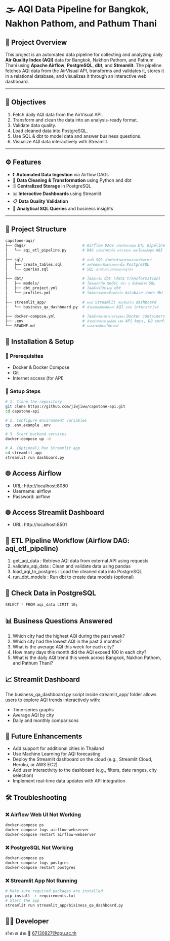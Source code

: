 # 🌫️ AQI Data Pipeline for Bangkok, Nakhon Pathom, and Pathum Thani

## 🧾 Project Overview
This project is an automated data pipeline for collecting and analyzing daily **Air Quality Index (AQI)** data for Bangkok, Nakhon Pathom, and Pathum Thani using **Apache Airflow**, **PostgreSQL**, **dbt**, and **Streamlit**. The pipeline fetches AQI data from the AirVisual API, transforms and validates it, stores it in a relational database, and visualizes it through an interactive web dashboard.

---

## 🎯 Objectives
1. Fetch daily AQI data from the AirVisual API.
2. Transform and clean the data into an analysis-ready format.
3. Validate data quality.
4. Load cleaned data into PostgreSQL.
5. Use SQL & dbt to model data and answer business questions.
6. Visualize AQI data interactively with Streamlit.

---

## ⚙️ Features
- ⏬ **Automated Data Ingestion** via Airflow DAGs  
- 🧼 **Data Cleaning & Transformation** using Python and dbt  
- 🗄️ **Centralized Storage** in PostgreSQL  
- 📊 **Interactive Dashboards** using Streamlit  
- 📋 **Data Quality Validation**  
- 🧠 **Analytical SQL Queries** and business insights

---

## 📁 Project Structure
```bash
capstone-aqi/
├── dags/                         # Airflow DAGs สำหรับควบคุม ETL pipeline
│   └── aqi_etl_pipeline.py       # DAG หลักสำหรับดึง ตรวจสอบ และโหลดข้อมูล AQI
│
├── sql/                          # คำสั่ง SQL สำหรับสร้างตารางและการวิเคราะห์
│   ├── create_tables.sql         # สคริปต์สำหรับสร้างตารางใน PostgreSQL
│   └── queries.sql               # SQL สำหรับตอบคำถามทางธุรกิจ
│
├── dbt/                          # ไฟล์สำหรับ dbt (data transformation) 
│   ├── models/                   # โฟลเดอร์เก็บ model ต่าง ๆ ที่เขียนด้วย SQL
│   ├── dbt_project.yml           # ไฟล์ตั้งค่าโปรเจกต์ dbt
│   └── profiles.yml              # ไฟล์กำหนดการเชื่อมต่อกับ database สำหรับ dbt
│
├── streamlit_app/                # แอป Streamlit สำหรับสร้าง dashboard
│   └── business_qa_dashboard.py  # ตัวแอปหลักแสดงผล AQI แบบ interactive
│
├── docker-compose.yml            # ไฟล์ตั้งค่าการทำงานร่วมของ Docker containers
├── .env                          # ตัวแปรสภาพแวดล้อม เช่น API keys, DB config
└── README.md                     # เอกสารอธิบายโปรเจกต์


```
## 🚀 Installation & Setup

### 📌 Prerequisites
- Docker & Docker Compose
- Git
- Internet access (for API)

### 🧰 Setup Steps
```bash
# 1. Clone the repository
git clone https://github.com/jiwjiww/capstone-api.git
cd capstone-api

# 2. Configure environment variables
cp .env.example .env

# 3. Start backend services
docker-compose up -d

# 4. (Optional) Run Streamlit app
cd streamlit_app
streamlit run dashboard.py

```
## 🌐 Access Airflow
- URL: http://localhost:8080
- Username: airflow
- Password: airflow

## 🌐 Access Streamlit Dashboard
- URL: http://localhost:8501

## 🔄 ETL Pipeline Workflow (Airflow DAG: aqi_etl_pipeline)
1. get_aqi_data :	Retrieve AQI data from external API using requests
2. validate_aqi_data : Clean and validate data using pandas
3. load_aqi_to_postgres : Load the cleaned data into PostgreSQL
4. run_dbt_models : Run dbt to create data models (optional)

## 🧪 Check Data in PostgreSQL
```bash
SELECT * FROM aqi_data LIMIT 10;
```

## 📊 Business Questions Answered
1. Which city had the highest AQI during the past week?
2. Which city had the lowest AQI in the past 3 months?
3. What is the average AQI this week for each city?
4. How many days this month did the AQI exceed 100 in each city?
5. What is the daily AQI trend this week across Bangkok, Nakhon Pathom, and Pathum Thani?


## 📈 Streamlit Dashboard
The business_qa_dashboard.py script inside streamlit_app/ folder allows users to explore AQI trends interactively with:
- Time-series graphs
- Average AQI by city
- Daily and monthly comparisons


## 🔮 Future Enhancements
- Add support for additional cities in Thailand
- Use Machine Learning for AQI forecasting
- Deploy the Streamlit dashboard on the cloud (e.g., Streamlit Cloud, Heroku, or AWS EC2)
- Add user interactivity to the dashboard (e.g., filters, date ranges, city selection)
- Implement real-time data updates with API integration

## 🛠 Troubleshooting
### ❌ Airflow Web UI Not Working
```bash
docker-compose ps
docker-compose logs airflow-webserver
docker-compose restart airflow-webserver
```
### ❌ PostgreSQL Not Working
```bash
docker-compose ps
docker-compose logs postgres
docker-compose restart postgres
```
### ❌ Streamlit App Not Running
```bash
# Make sure required packages are installed
pip install -r requirements.txt
# Start the app
streamlit run streamlit_app/bisiness_qa_dashboard.py

```
## 👩‍💻 Developer
ชวิศา ณ น่าน
📧 67130827@dpu.ac.th